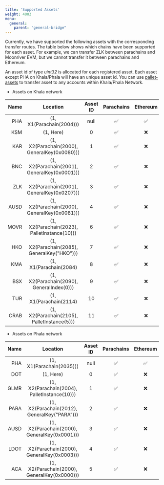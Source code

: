 ```yaml
---
title: 'Supported Assets'
weight: 4003
menu:
  general:
    parent: "general-bridge"
---
```


Currently, we have supported the following assets with the corresponding transfer routes. The table below shows which chains have been supported for each asset. For example, we can transfer ZLK between parachains and Moonriver EVM, but we cannot transfer it between parachains and Ethereum.

An asset id of type *uint32* is allocated for each registered asset. Each asset except PHA on Khala/Phala will have an unique asset id. You can use [pallet-assets](https://github.com/paritytech/substrate/tree/master/frame/assets) to transfer asset to any accounts within Khala/Phala Network.

- Assets on Khala network

| Name |                     Location                     | Asset ID | Parachains | Ethereum | Moonriver EVM |
| ---: | :----------------------------------------------: | :------: | :--------: | :------: | :-----------: |
| PHA  | (1, X1(Parachain(2004)))                         |   null   |     ✅      |    ✅     |      ❌      |
| KSM  | (1, Here)                                        |     0    |     ✅      |    ❌     |      ❌      |
| KAR  | (1, X2(Parachain(2000), GeneralKey(0x0080)))     |     1    |     ✅      |    ❌     |      ❌      |
| BNC  | (1, X2(Parachain(2001), GeneralKey(0x0001)))     |     2    |     ✅      |    ❌     |      ❌      |
| ZLK  | (1, X2(Parachain(2001), GeneralKey(0x0207)))     |     3    |     ✅      |    ❌     |      ✅      |
| AUSD | (1, X2(Parachain(2000), GeneralKey(0x0081)))     |     4    |     ✅      |    ❌     |      ❌      |
| MOVR | (1, X2(Parachain(2023), PalletInstance(10)))     |     6    |     ✅      |    ❌     |      ❌      |
| HKO  | (1, X2(Parachain(2085), GeneralKey("HKO")))      |     7    |     ✅      |    ❌     |      ❌      |
| KMA  | (1, X1(Parachain(2084)                           |     8    |     ✅      |    ❌     |      ❌      |
| BSX  | (1, X2(Parachain(2090), GeneralIndex(0)))        |     9    |     ✅      |    ❌     |      ❌      |
| TUR  | (1, X1(Parachain(2114)                           |    10    |     ✅      |    ❌     |      ❌      |
| CRAB | (1, X2(Parachain(2105), PalletInstance(5)))      |    11    |     ✅      |    ❌     |      ❌      |

- Assets on Phala network

| Name |                     Location                     | Asset ID | Parachains | Ethereum | Moonriver EVM |
| ---: | :----------------------------------------------: | :------: | :--------: | :------: | :-----------: |
| PHA  | (1, X1(Parachain(2035)))                         |   null   |     ✅      |    ✅     |      ❌      |
| DOT  | (1, Here)                                        |     0    |     ✅      |    ❌     |      ❌      |
| GLMR | (1, X2(Parachain(2004), PalletInstance(10)))     |     1    |     ✅      |    ❌     |      ❌      |
| PARA | (1, X2(Parachain(2012), GeneralKey("PARA")))     |     2    |     ✅      |    ❌     |      ❌      |
| AUSD | (1, X2(Parachain(2000), GeneralKey(0x0001)))     |     3    |     ✅      |    ❌     |      ❌      |
| LDOT | (1, X2(Parachain(2000), GeneralKey(0x0003)))     |     4    |     ✅      |    ❌     |      ❌      |
| ACA  | (1, X2(Parachain(2000), GeneralKey(0x0000)))     |     5    |     ✅      |    ❌     |      ❌      |
